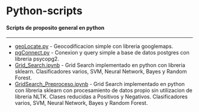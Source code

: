 # Python-scripts
#### Scripts de proposito general en python
-------------------------------------------

- [geoLocate.py](https://github.com/diegolpedro/Python-scripts/blob/master/geolocate_v1.1.py) - Geocodificacion simple con libreria googlemaps.
- [pgConnect.py](https://github.com/diegolpedro/Python-scripts/blob/master/pgconnect_v1.1.py) - Conexion y query simple a base de datos postgres con libreria psycopg2.
- [Grid_Search.ipynb](https://github.com/diegolpedro/Python-scripts/blob/master/Grid_Search.ipynb) - Grid Search implementado en python con libreria sklearn. Clasificadores varios, SVM, Neural Network, Bayes y Random Forest.
- [GridSearch_Preproceso.ipynb](https://github.com/diegolpedro/Python-scripts/blob/master/GridSearch_Preproceso.ipynb) - Grid Search implementado en python con libreria sklearn con procesamiento de datos propio sin utilizacion de libreria NLTK. Clases reducidas a Positivos y Negativos. Clasificadores varios, SVM, Neural Network, Bayes y Random Forest.
